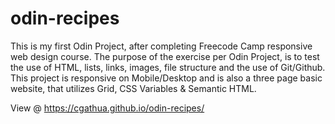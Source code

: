 # odin-recipes
 This is my first Odin Project, after completing Freecode Camp responsive web design course. The purpose of the exercise per Odin Project, is to test the use of HTML, lists, links, images, file structure and the use of Git/Github.
 This project is responsive on Mobile/Desktop and is also a three page basic website, that utilizes Grid, CSS Variables & Semantic HTML.

 View @ https://cgathua.github.io/odin-recipes/
 
